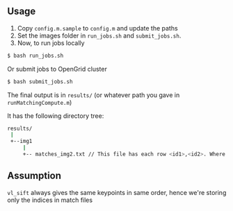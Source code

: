 
Usage
-----
1. Copy `config.m.sample` to `config.m` and update the paths
2. Set the images folder in `run_jobs.sh` and `submit_jobs.sh`.
3. Now, to run jobs locally
```bash
$ bash run_jobs.sh
```
Or submit jobs to OpenGrid cluster
```bash
$ bash submit_jobs.sh
```

The final output is in `results/` (or whatever path you gave in `runMatchingCompute.m`)

It has the following directory tree:
```bash
results/
 |
 +--img1
     |
     +-- matches_img2.txt // This file has each row <id1>,<id2>. Where id1 is kpt id in img1, and id2 is in img2 (as found by VLFeat SIFT)
```

Assumption
----------
`vl_sift` always gives the same keypoints in same order, hence we're storing only the indices in match files
